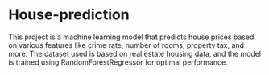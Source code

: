 # House-prediction
This project is a machine learning model that predicts house prices based on various features like crime rate, number of rooms, property tax, and more. The dataset used is based on real estate housing data, and the model is trained using RandomForestRegressor for optimal performance.
